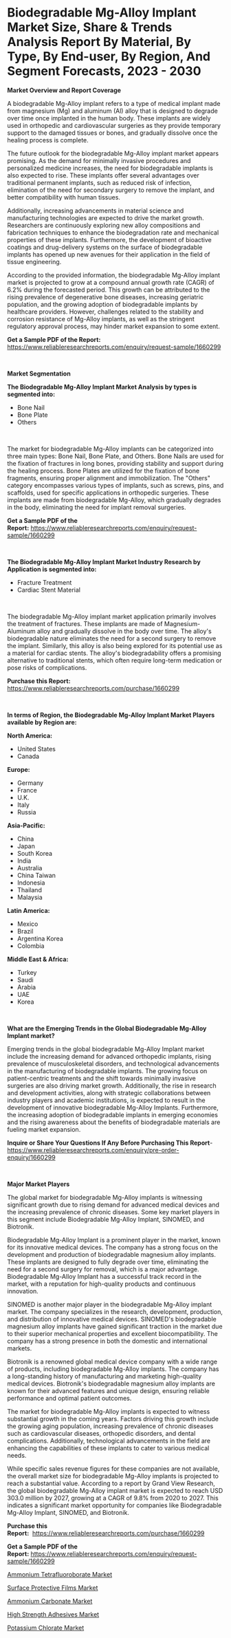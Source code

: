<p><h1>Biodegradable Mg-Alloy Implant Market Size, Share & Trends Analysis Report By Material, By Type, By End-user, By Region, And Segment Forecasts, 2023 - 2030</h1></p><p><strong>Market Overview and Report Coverage</strong></p>
<p><p>A biodegradable Mg-Alloy implant refers to a type of medical implant made from magnesium (Mg) and aluminum (Al) alloy that is designed to degrade over time once implanted in the human body. These implants are widely used in orthopedic and cardiovascular surgeries as they provide temporary support to the damaged tissues or bones, and gradually dissolve once the healing process is complete.</p><p>The future outlook for the biodegradable Mg-Alloy implant market appears promising. As the demand for minimally invasive procedures and personalized medicine increases, the need for biodegradable implants is also expected to rise. These implants offer several advantages over traditional permanent implants, such as reduced risk of infection, elimination of the need for secondary surgery to remove the implant, and better compatibility with human tissues.</p><p>Additionally, increasing advancements in material science and manufacturing technologies are expected to drive the market growth. Researchers are continuously exploring new alloy compositions and fabrication techniques to enhance the biodegradation rate and mechanical properties of these implants. Furthermore, the development of bioactive coatings and drug-delivery systems on the surface of biodegradable implants has opened up new avenues for their application in the field of tissue engineering.</p><p>According to the provided information, the biodegradable Mg-Alloy implant market is projected to grow at a compound annual growth rate (CAGR) of 6.2% during the forecasted period. This growth can be attributed to the rising prevalence of degenerative bone diseases, increasing geriatric population, and the growing adoption of biodegradable implants by healthcare providers. However, challenges related to the stability and corrosion resistance of Mg-Alloy implants, as well as the stringent regulatory approval process, may hinder market expansion to some extent.</p></p>
<p><strong>Get a Sample PDF of the Report:</strong> <a href="https://www.reliableresearchreports.com/enquiry/request-sample/1660299">https://www.reliableresearchreports.com/enquiry/request-sample/1660299</a></p>
<p>&nbsp;</p>
<p><strong>Market Segmentation</strong></p>
<p><strong>The Biodegradable Mg-Alloy Implant Market Analysis by types is segmented into:</strong></p>
<p><ul><li>Bone Nail</li><li>Bone Plate</li><li>Others</li></ul></p>
<p>&nbsp;</p>
<p><p>The market for biodegradable Mg-Alloy implants can be categorized into three main types: Bone Nail, Bone Plate, and Others. Bone Nails are used for the fixation of fractures in long bones, providing stability and support during the healing process. Bone Plates are utilized for the fixation of bone fragments, ensuring proper alignment and immobilization. The "Others" category encompasses various types of implants, such as screws, pins, and scaffolds, used for specific applications in orthopedic surgeries. These implants are made from biodegradable Mg-Alloy, which gradually degrades in the body, eliminating the need for implant removal surgeries.</p></p>
<p><strong>Get a Sample PDF of the Report:</strong>&nbsp;<a href="https://www.reliableresearchreports.com/enquiry/request-sample/1660299">https://www.reliableresearchreports.com/enquiry/request-sample/1660299</a></p>
<p>&nbsp;</p>
<p><strong>The Biodegradable Mg-Alloy Implant Market Industry Research by Application is segmented into:</strong></p>
<p><ul><li>Fracture Treatment</li><li>Cardiac Stent Material</li></ul></p>
<p>&nbsp;</p>
<p><p>The biodegradable Mg-Alloy implant market application primarily involves the treatment of fractures. These implants are made of Magnesium-Aluminum alloy and gradually dissolve in the body over time. The alloy's biodegradable nature eliminates the need for a second surgery to remove the implant. Similarly, this alloy is also being explored for its potential use as a material for cardiac stents. The alloy's biodegradability offers a promising alternative to traditional stents, which often require long-term medication or pose risks of complications.</p></p>
<p><strong>Purchase this Report:</strong>&nbsp; <a href="https://www.reliableresearchreports.com/purchase/1660299">https://www.reliableresearchreports.com/purchase/1660299</a></p>
<p>&nbsp;</p>
<p><strong>In terms of Region, the Biodegradable Mg-Alloy Implant Market Players available by Region are:</strong></p>
<p>
    <p> <strong> North America: </strong>
        <ul>
            <li>United States</li>
            <li>Canada</li>
        </ul>
        </p> 
    <p> <strong> Europe: </strong>
        <ul>
            <li>Germany</li>
            <li>France</li>
            <li>U.K.</li>
            <li>Italy</li>
            <li>Russia</li>
        </ul>
        </p> 
    <p> <strong> Asia-Pacific: </strong>
        <ul>
            <li>China</li>
            <li>Japan</li>
            <li>South Korea</li>
            <li>India</li>
            <li>Australia</li>
            <li>China Taiwan</li>
            <li>Indonesia</li>
            <li>Thailand</li>
            <li>Malaysia</li>
        </ul>
        </p> 
    <p> <strong> Latin America: </strong>
        <ul>
            <li>Mexico</li>
            <li>Brazil</li>
            <li>Argentina Korea</li>
            <li>Colombia</li>
        </ul>
        </p> 
    <p> <strong> Middle East & Africa: </strong>
        <ul>
            <li>Turkey</li>
            <li>Saudi</li>
            <li>Arabia</li>
            <li>UAE</li>
            <li>Korea</li>
        </ul>
    </p>
    </p>
<p>&nbsp;</p>
<p><strong>What are the Emerging Trends in the Global Biodegradable Mg-Alloy Implant market?</strong></p>
<p><p>Emerging trends in the global biodegradable Mg-Alloy Implant market include the increasing demand for advanced orthopedic implants, rising prevalence of musculoskeletal disorders, and technological advancements in the manufacturing of biodegradable implants. The growing focus on patient-centric treatments and the shift towards minimally invasive surgeries are also driving market growth. Additionally, the rise in research and development activities, along with strategic collaborations between industry players and academic institutions, is expected to result in the development of innovative biodegradable Mg-Alloy Implants. Furthermore, the increasing adoption of biodegradable implants in emerging economies and the rising awareness about the benefits of biodegradable materials are fueling market expansion.</p></p>
<p><strong>Inquire or Share Your Questions If Any Before Purchasing This Report</strong>- <a href="https://www.reliableresearchreports.com/enquiry/pre-order-enquiry/1660299">https://www.reliableresearchreports.com/enquiry/pre-order-enquiry/1660299</a></p>
<p>&nbsp;</p>
<p><strong>Major Market Players</strong></p>
<p><p>The global market for biodegradable Mg-Alloy implants is witnessing significant growth due to rising demand for advanced medical devices and the increasing prevalence of chronic diseases. Some key market players in this segment include Biodegradable Mg-Alloy Implant, SINOMED, and Biotronik.</p><p>Biodegradable Mg-Alloy Implant is a prominent player in the market, known for its innovative medical devices. The company has a strong focus on the development and production of biodegradable magnesium alloy implants. These implants are designed to fully degrade over time, eliminating the need for a second surgery for removal, which is a major advantage. Biodegradable Mg-Alloy Implant has a successful track record in the market, with a reputation for high-quality products and continuous innovation.</p><p>SINOMED is another major player in the biodegradable Mg-Alloy implant market. The company specializes in the research, development, production, and distribution of innovative medical devices. SINOMED's biodegradable magnesium alloy implants have gained significant traction in the market due to their superior mechanical properties and excellent biocompatibility. The company has a strong presence in both the domestic and international markets.</p><p>Biotronik is a renowned global medical device company with a wide range of products, including biodegradable Mg-Alloy implants. The company has a long-standing history of manufacturing and marketing high-quality medical devices. Biotronik's biodegradable magnesium alloy implants are known for their advanced features and unique design, ensuring reliable performance and optimal patient outcomes.</p><p>The market for biodegradable Mg-Alloy implants is expected to witness substantial growth in the coming years. Factors driving this growth include the growing aging population, increasing prevalence of chronic diseases such as cardiovascular diseases, orthopedic disorders, and dental complications. Additionally, technological advancements in the field are enhancing the capabilities of these implants to cater to various medical needs.</p><p>While specific sales revenue figures for these companies are not available, the overall market size for biodegradable Mg-Alloy implants is projected to reach a substantial value. According to a report by Grand View Research, the global biodegradable Mg-Alloy implant market is expected to reach USD 303.0 million by 2027, growing at a CAGR of 9.8% from 2020 to 2027. This indicates a significant market opportunity for companies like Biodegradable Mg-Alloy Implant, SINOMED, and Biotronik.</p></p>
<p><strong>Purchase this Report:</strong>&nbsp;&nbsp;<a href="https://www.reliableresearchreports.com/purchase/1660299">https://www.reliableresearchreports.com/purchase/1660299</a></p>
<p></p>
<p><strong>Get a Sample PDF of the Report:</strong>&nbsp;<a href="https://www.reliableresearchreports.com/enquiry/request-sample/1660299">https://www.reliableresearchreports.com/enquiry/request-sample/1660299</a></p>
<p><p><a href="https://medium.com/@loretadervishi2013/ammonium-tetrafluoroborate-market-comprehensive-assessment-by-type-application-and-geography-5e6ea0375d16">Ammonium Tetrafluoroborate Market</a></p><p><a href="https://medium.com/@besaagolli28/surface-protective-films-market-report-reveals-the-latest-trends-and-growth-opportunities-of-this-e0494ef52e0e">Surface Protective Films Market</a></p><p><a href="https://medium.com/@adeafrashri2022/ammonium-carbonate-market-size-reveals-the-best-marketing-channels-in-global-industry-5e5bf84d6a00">Ammonium Carbonate Market</a></p><p><a href="https://medium.com/@yjwzfixtb68151/high-strength-adhesives-market-analysis-its-cagr-market-segmentation-and-global-industry-overview-2aaf56a32834">High Strength Adhesives Market</a></p><p><a href="https://medium.com/@albanaduro2018/potassium-chlorate-market-size-cagr-trends-2024-2030-515d451cff76">Potassium Chlorate Market</a></p></p>